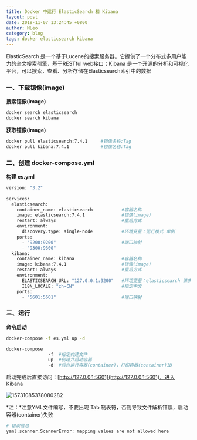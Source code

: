 ```yaml
---
title: Docker 中运行 ElasticSearch 和 Kibana
layout: post
date: 2019-11-07 13:24:45 +0800
author: MLeo
category: blog
tags: docker elasticsearch kibana
---
```


ElasticSearch 是一个基于Lucene的搜索服务器。它提供了一个分布式多用户能力的全文搜索引擎，基于RESTful web接口；Kibana 是一个开源的分析和可视化平台，可以搜索，查看、分析存储在Elasticsearch索引中的数据

### 一、下载镱像(image)

**搜索镱像(image)**
```bash
docker search elasticsearch
docker search kibana 
```

**获取镱像(image)**
```bash
docker pull elasticsearch:7.4.1     #镜像名称:Tag
docker pull kibana:7.4.1            #镜像名称:Tag
```

### 二、创建 docker-compose.yml

**构建 es.yml**

```bash
version: "3.2"
  
services:
  elasticsearch:
    container_name: elasticsearch           #容器名称
    image: elasticsearch:7.4.1              #镱像(image)
    restart: always                         #重启方式
    environment:
      discovery.type: single-node           #环境变量：运行模式 单例
    ports:
      - "9200:9200"                         #端口映射
      - "9300:9300"
  kibana:
    container_name: kibana                  #容器名称
    image: kibana:7.4.1                     #镱像(image)
    restart: always                         #重启方式
    environment:
      ELASTICSEARCH_URL: "127.0.0.1:9200"   #环境变量：elasticsearch 请求地址
      I18N_LOCALE: "zh-CN"                  #指定中文
    ports:
      - "5601:5601"                         #端口映射

```

### 三、运行

**命令启动**
```bash
docker-compose -f es.yml up -d
```
```bash
docker-compose 
                -f  #指定构建文件
                up  #创建并启动容器
                -d  #后台运行容器(container)，打印容器(container)ID
```

启动完成后直接访问：[http://127.0.0.1:5601](http://127.0.0.1:5601)，进入 Kibana  

![15731085378080282](https://images.ichochy.com/15731085378080282.png)

*注：*注意YML文件编写，不要出现 Tab 制表符，否则导致文件解析错误，启动容器(container)失败

```bash
# 错误信息
yaml.scanner.ScannerError: mapping values are not allowed here
```

